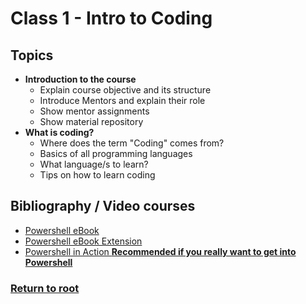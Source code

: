 # Class 1 - Intro to Coding

## Topics

- **Introduction to the course**
    - Explain course objective and its structure
    - Introduce Mentors and explain their role
    - Show mentor assignments
    - Show material repository
- **What is coding?**
    - Where does the term "Coding" comes from?
    - Basics of all programming languages
    - What language/s to learn?
    - Tips on how to learn coding

## Bibliography / Video courses
- [Powershell eBook](/classes/class-1/bibliography/Powershell%20Course.pdf)
- [Powershell eBook Extension](/classes/class-1/bibliography/Powershell%20Course%20-%20Class%202.pdf)
- [Powershell in Action **Recommended if you really want to get into Powershell**](/classes/class-1/bibliography/Windows_PowerShell_in_Action_Third_Edit.pdf)

### [Return to root](/README.md)
